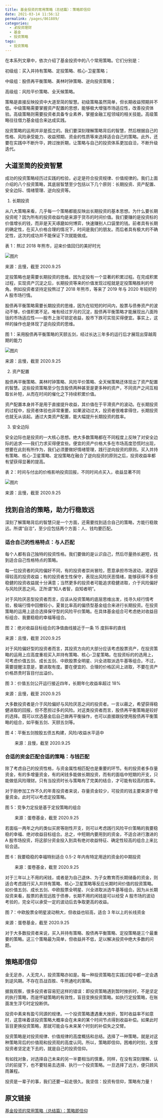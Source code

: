 ```yaml
---
title: 基金投资的常用策略（总结篇）：策略即信仰
date: 2021-03-14 11:56:12
permalink: /pages/861889/
categories:
  - 💰投资理财
  - 基金
  - 投资策略
tags:
  - 投资策略
---
```


在本系列文章中，依次介绍了基金投资中的八个常用策略。它们分别是：

  

初级组：买入并持有策略、定投策略、核心-卫星策略；

  

中级组：股债再平衡策略、美林时钟策略、逆向投资策略；

  

高级组：风险平价策略、全天候策略。

  

策略是直接反映投资中大道至简的智慧。初级策略虽然简单，但长期收益预期并不低。中级策略需要掌握资产配置的思想，能够极大增强市场适应性，改善投资体验。高级策略则需要投资者具备专业素养，掌握金融工程领域的相关技能。高级策略往往借力基金组合来达成实践。

投资策略的运用并非是孤立的。我们要深刻理解策略背后的智慧，然后根据自己的性格、风险承受能力、收益预期、资金的性质等来选择适合自己的策略。此外，还要在实践中不断升华，跨过挫折期，让策略与自己的投资体系更加自洽，不断升级迭代。


## 大道至简的投资智慧

成功的投资策略经历过实践的检验，必定是符合投资规律、价值规律的。我们上面介绍的八个投资策略，其底层智慧至少包括以下几个原则：长期投资、资产配置、安全边际、情绪管理、逆向投资等。

1. 长期投资

从八大策略来看，几乎每一个策略都能反映出长期投资的基本思想。为什么要长期投资呢？因为所有的投资收益均是来源于货币的时间价值。我们要赚的是投资标的价值增长的钱，而非是天天琢磨如何博弈，快速赚别人口袋里的钱。前者具有长期的确定性，在买入价格合理的情况下，时间是我们的朋友。而后者具有极大的不确定性，这次的成功并不能保证下次就能做成。

  

表 1：熬过 2018 年熊市，迎来价值回归的美好时光

![图片](https://static01.imgkr.com/temp/1c7420445e014abf997d11b822503b1c.webp)

来源：且慢，截至 2020.9.25

定投策略也是需要长期投资的思维。因为定投有一个显著的积累过程。在完成积累过程，实现资产沉淀之后，长期投资等来的价值发现过程就是定投策略胜利的号角。例如投资者坚持定投熬过了 2018 年熊市，等来了 2019 年与 2020 年较好的 A 股市场行情。

  

股债再平衡策略需要长期投资的思维，因为在较短的时间内，股票与债券资产的波动不够，价值积累不足。唯有经过岁月的沉淀，股债再平衡策略才能展现出八面玲珑的市场适应性——股市上涨可锁定收益，股市下跌可实现买得便宜。事实上，这样的操作也是体现了逆向投资的思维。

图 1：采用股债再平衡策略的天颐五剑，经过长达三年多的运行后才展现出穿越周期的能力  

![图片](https://static01.imgkr.com/temp/13386e9befa74b3eb0b8cc3d46c3f51f.webp)

 来源：且慢，截至 2020.9.25  

2. 资产配置

股债再平衡策略、美林时钟策略、风险平价策略、全天候策略还体现出了资产配置的智慧。这些投资策略至少包含股债两种甚至是更多种的资产，不同资产之间互相取长补短，从而在时间的催化之下持续积累价值。

  

资产配置本身并不是用于直接提升收益，其价值在于平滑资产的波动。在长期投资的过程中，投资者体验也非常重要。如果波动过大，投资者很难拿得住，长期投资也就无从谈起。通过大类资产配置，能大幅提升长期投资的胜率。

3. 安全边际

安全边际也是投资的一大核心思想。绝大多数策略都在不同程度上反映了对安全边际的追求——我们力求买得便宜些。便宜的资产价格大多在市场高度恐慌时出现，想要在此刻有所作为，我们必须要做好情绪管理，践行逆向投资的原则。买入并持有策略、核心-卫星策略、定投策略在融合了逆向投资的原则之后，投资收益率都有望获得显著的提高。

表 2：时间与付出的价格影响投资回报，不同时间点买入，收益显著不同

![图片](https://static01.imgkr.com/temp/e70093aa397545e291f5bb951bb69b13.webp)

来源：且慢，截至 2020.9.25


## 找到自洽的策略，助力行稳致远

深刻了解策略背后的智慧只是一个方面，还需要找到适合自己的策略，方能行稳致远。所谓“自洽”，至少应包括两个方面：人、钱均要匹配。

### 适合自己的性格特点：与人匹配

每个人都有自己独特的投资性格。我们要做的是认识自己，然后尽量扬长避短，找到适合自己性格特点的策略。

  

每一位投资者的风险偏好不同，有的投资者崇尚冒险，愿意承担市场波动，渴望获得较高的投资收益；有的投资者生性保守，表现出风险厌恶情绪，能够获得不多但稳健的投资收益就十分满意；当然更多的投资者可能追求稳健进取，介于风险偏好与风险厌恶之间。正所谓“知人者智，自知者明”。

  

对于风险厌恶型投资者而言，应该从投资策略的底层思维出发，找寻久经行情考验，极端行情中回撤较小，夏普比率高的偏债型基金组合来进行长期投资。在投资策略的运用上适合选择保守型的风险平价策略。在具体基金组合可考虑绝对收益目标组合、我要稳稳的幸福等组合。

图 2：绝对收益目标组合的净值曲线接近于一条 15 度斜率的直线

来源：且慢，截至 2020.9.25  

对于风险偏好型的投资者而言，其投资方向的大部分应该考虑股票资产，在投资策略的运用上应高度重视买入并持有策略、核心-卫星策略。在投资标的的选用上，可考虑价值五剑、成长五剑、中欧股票全明星、兴全进取派选牛基等组合。不过，需要提醒注意是，要进取有度。要在便宜的、合理的价格区间上进取，不要在资产价格昂贵时盲目付出溢价。

图 3：价值五剑公开运行接近四年，长期年化收益率超过 18%

 来源：且慢，截至 2020.9.25  

大多数投资者是介于风险偏好与风险厌恶之间的投资者。一言以蔽之，希望获得稳健进取的回报，但不愿担过多的风险。对这类投资者而言，股债再平衡策略是较好的选择。既可以优选基金后自己做再平衡操作，也可以直接跟投使用股债再平衡策略的组合，如平衡五剑、天颐五剑等。

图 4：平衡五剑按股五债五构建，风险/收益水平适中

        来源：且慢，截至 2020.9.25

### 合适的资金匹配合适的策略：与钱匹配

除了考虑自己的投资性格，与资金属性相匹配也是重要的环节。有的投资者多存量资金，有的多增量资金，有的闲钱多能做长期投资，而有的面临中短期的开支，只能做低风险理财。只有当投资时长与策略有了完美的结合，才可能有较高的胜率。

  

对于刚参加工作不久的年青投资者来说，存量资金较少，可投资的钱主要来源于增量资金。此时可以考虑定投策略。

图 5：竞争力定投是基于定投策略的组合

        来源：蛋卷基金，截至 2020.9.25

若面临一两年之内的类似买房等刚性开支，则可以考虑践行风险平价策略的我要稳稳的幸福、绝对收益目标组合。总之，中短期内要用到的资金，不适合进行激进的 A 股市场投资，将这部分资金投入到具有绝对收益特征、确定性较高的组合上来比较合适。

图 6：我要稳稳的幸福特别适合 0.5-2 年内有特定用途的资金的中期投资

        来源：蛋卷基金，截至 2020.9.25

对于三年以上不用的闲钱，或者是为自己退休、为子女教育而长期储备的资金，则适合考虑践行买入并持有策略、核心-卫星策略等反应长期时间价值的投资策略。如价值五剑、成长五剑、中欧股票全明星、兴全进取派选牛基等组合。因为从长期投资来看，股票的表现远胜于债券，长期不用的闲钱是可以经受 A 股市场的波动考验的，完全可以承受一定的波动后去争取更高的收益。

图 7：中欧股票全明星波动稍大，但收益也较高，适合 3 年以上的长线资金

 来源：蛋卷基金，截至 2020.9.25  

对于大多数投资者来说，买入并持有策略、股债再平衡策略、定投策略是三个最重要的策略。这三个策略最为简单，但收益并不低，足以解决投资中绝大多数的问题。


## 策略即信仰

金无足赤，人无完人，投资策略亦如是。每一种投资策略在实践过程中都一定会遇到逆风期。不存在百战百胜、牛熊通吃的策略。

  

据我观察，很多投资者容易犯这样的错误：即投资策略遇到暂时挫折时，不是坚定的执行策略，而是怀疑策略的有效性，盲目变换投资策略。如执行定投策略，在账面发生浮亏时定投断供。

  

投资中素来有盈亏同源的规律。一个投资策略遭遇重大挫折，暂时收益率不如意时，这意味着该投资策略大概率会在未来的某个时间节点得到收益补偿。如果此时盲目更换投资策略，那就可能会与未来某个时刻的补偿失之交臂。

  

投资策略是对投资规律、价值规律的高度概括和总结。选择了一种策略，就是对这种策略背后的价值观和投资观的高度认同。所以，策略即信仰。困难的时刻，支撑投资者坚定走下去的，就是自己的投资信仰。

  

有如找对象，对选择自己未来的另一半要相当的慎重。同样，在没有深刻理解、认识的前提下，也不要轻易去选择、执行一个投资策略。一旦选择了远方，便只顾风雨兼程。

  

投资是一辈子的事，我们还要一起走很久。我坚信：投资有信仰，策略有力量！

## 原文链接

[基金投资的常用策略（总结篇）：策略即信仰](https://mp.weixin.qq.com/s?__biz=MzI4MTYyODkxMw==&mid=2247488621&idx=1&sn=d271798acc5f15f126d35f366320e136&chksm=eba70df3dcd084e51cec2df559e6eaca7818be8f795164f85eeb6f35b19dfe2123699af0f9ed&scene=178&cur_album_id=1501629797347704834#rd)